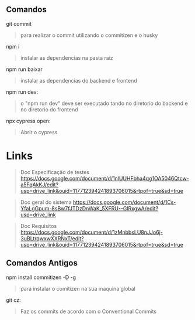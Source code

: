 ## Comandos

git commit
> para realizar o commit utilizando o commitizen e o husky

npm i
> instalar as dependencias na pasta raiz

npm run baixar
> instalar as dependencias do backend e frontend

npm run dev:
> o "npm run dev" deve ser executado tando no diretorio do backend e no diretorio do frontend

npx cypress open:
> Abrir o cypress

# Links

> Doc Especificação de testes
https://docs.google.com/document/d/1nlUUHFbha4qg1OA5046Qtcw-a5FqAkKJ/edit?usp=drive_link&ouid=117712394241893706015&rtpof=true&sd=true

> Doc geral do sistema
https://docs.google.com/document/d/1Cs-YfaLgGpum-8sBw7fJTDzDnWaK_5XFRU--GlRxgwA/edit?usp=drive_link

> Doc Requisitos
https://docs.google.com/document/d/1zMnbbsLU8nJJo6j-3uBLtrqwxwXXRNxT/edit?usp=drive_link&ouid=117712394241893706015&rtpof=true&sd=true

## Comandos Antigos

npm install commitizen -D -g
> para instalar o comitizen na sua maquina global

git cz:
> Faz os commits de acordo com o Conventional Commits